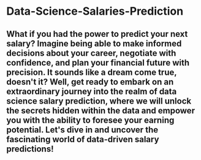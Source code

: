 # Data-Science-Salaries-Prediction
## What if you had the power to predict your next salary? Imagine being able to make informed decisions about your career, negotiate with confidence, and plan your financial future with precision. It sounds like a dream come true, doesn't it? Well, get ready to embark on an extraordinary journey into the realm of data science salary prediction, where we will unlock the secrets hidden within the data and empower you with the ability to foresee your earning potential. Let's dive in and uncover the fascinating world of data-driven salary predictions!
